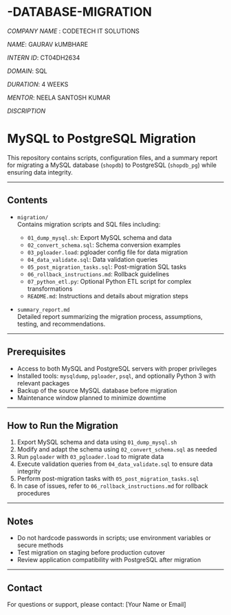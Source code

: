 # -DATABASE-MIGRATION

*COMPANY NAME* : CODETECH IT SOLUTIONS

*NAME*: GAURAV kUMBHARE

*INTERN ID*: CT04DH2634

*DOMAIN*: SQL

*DURATION*: 4 WEEKS

*MENTOR*: NEELA SANTOSH KUMAR

*DISCRIPTION*

# MySQL to PostgreSQL Migration

This repository contains scripts, configuration files, and a summary report for migrating a MySQL database (`shopdb`) to PostgreSQL (`shopdb_pg`) while ensuring data integrity.

---

## Contents

- `migration/`  
  Contains migration scripts and SQL files including:  
  - `01_dump_mysql.sh`: Export MySQL schema and data  
  - `02_convert_schema.sql`: Schema conversion examples  
  - `03_pgloader.load`: pgloader config file for data migration  
  - `04_data_validate.sql`: Data validation queries  
  - `05_post_migration_tasks.sql`: Post-migration SQL tasks  
  - `06_rollback_instructions.md`: Rollback guidelines  
  - `07_python_etl.py`: Optional Python ETL script for complex transformations  
  - `README.md`: Instructions and details about migration steps

- `summary_report.md`  
  Detailed report summarizing the migration process, assumptions, testing, and recommendations.

---

## Prerequisites

- Access to both MySQL and PostgreSQL servers with proper privileges  
- Installed tools: `mysqldump`, `pgloader`, `psql`, and optionally Python 3 with relevant packages  
- Backup of the source MySQL database before migration  
- Maintenance window planned to minimize downtime

---

## How to Run the Migration

1. Export MySQL schema and data using `01_dump_mysql.sh`  
2. Modify and adapt the schema using `02_convert_schema.sql` as needed  
3. Run `pgloader` with `03_pgloader.load` to migrate data  
4. Execute validation queries from `04_data_validate.sql` to ensure data integrity  
5. Perform post-migration tasks with `05_post_migration_tasks.sql`  
6. In case of issues, refer to `06_rollback_instructions.md` for rollback procedures

---

## Notes

- Do not hardcode passwords in scripts; use environment variables or secure methods  
- Test migration on staging before production cutover  
- Review application compatibility with PostgreSQL after migration

---

## Contact

For questions or support, please contact: [Your Name or Email]

